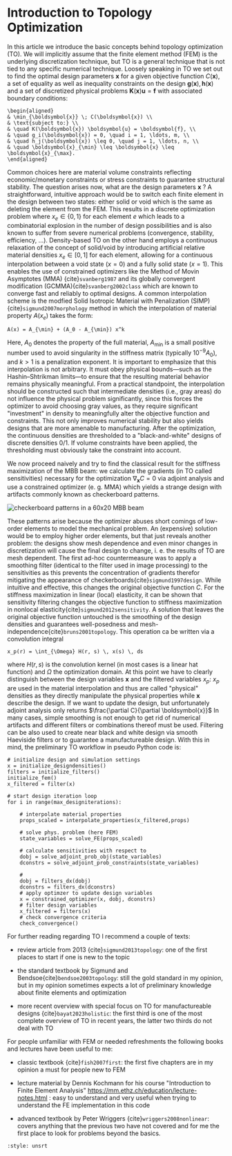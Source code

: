 # Introduction to Topology Optimization
In this article we introduce the basic concepts behind topology optimization (TO). We will implicitly assume that the finite element method (FEM) is the underlying discretization technique, but TO is a general technique that is not  tied to any specific numerical technique. Loosely speaking in TO we set out to  find the optimal design parameters $\boldsymbol{x}$ for a given objective function $C(\boldsymbol{x})$, a set of equality as well as inequality  constraints on the design  $\boldsymbol{g}(\boldsymbol{x}),\boldsymbol{h}(\boldsymbol{x})$ and a set of discretized physical problems $\boldsymbol{K}(\boldsymbol{x}) \boldsymbol{u} = \boldsymbol{f}$ with associated boundary conditions:
```{math}
\begin{aligned}
& \min_{\boldsymbol{x}} \; C(\boldsymbol{x}) \\
& \text{subject to:} \\
& \quad K(\boldsymbol{x}) \boldsymbol{u} = \boldsymbol{f}, \\
& \quad g_i(\boldsymbol{x}) = 0, \quad i = 1, \ldots, m, \\
& \quad h_j(\boldsymbol{x}) \leq 0, \quad j = 1, \ldots, n, \\
& \quad \boldsymbol{x}_{\min} \leq \boldsymbol{x} \leq \boldsymbol{x}_{\max}.
\end{aligned}
```

Common choices here are material volume constraints reflecting economic/monetary 
constraints or stress constraints to guarantee structural stability. The question arises now, what are the design parameters 
$\boldsymbol{x}$ ? A straightforward, intuitive approach would be to switch 
each finite element in the design between two states: either solid or void 
which is the same as deleting the element from the FEM. This results in a 
discrete optimization problem where $x_e \in \{0,1\}$ for each element $e$ 
which leads to a combinatorial explosion in the number of design possibilities 
and is also known to suffer from severe numerical problems (convergence, 
stability, efficiency, ...). Density-based TO on the other hand employs a continuous 
relaxation of the concept of solid/void by introducing artificial relative 
material densities $x_e \in [0, 1]$ for each element, allowing for a continuous 
interpolation between a void state ($x = 0$) and a fully solid state 
($x = 1$). This enables the use of constrained optimizers like the Method of 
Movin Asymptotes (MMA) {cite}`svanberg1987` and its globally convergent modification (GCMMA){cite}`svanberg2002class` which 
are known to converge fast and reliably to optimal designs. A common 
interpolation scheme is the modfied Solid Isotropic Material with Penalization (SIMP) {cite}`sigmund2007morphology`
method in which the interpolation of material property $A(x_e)$ takes the form:

```{math}
A(x) = A_{\min} + (A_0 - A_{\min}) x^k
```

Here, $A_0$ denotes the property of the full material, $A_{\min}$ 
is a small positive number used to avoid singularity in the stiffness matrix 
(typically $10^{-9} A_0$), and $k > 1$ is a penalization exponent. 
It is important to emphasize that this interpolation is not arbitrary. It must 
obey physical bounds—such as the Hashin–Shtrikman limits—to ensure that the 
resulting material behavior remains physically meaningful. From a 
practical standpoint, the interpolation should be constructed such that 
intermediate densities (i.e., gray areas) do not influence the physical problem 
significantly, since this forces the optimizer to avoid choosing gray values, as 
they require significant "investment" in density to meaningfully alter the 
objective function and constraints. This not only improves numerical stability 
but also yields designs that are more amenable to manufacturing. After the 
optimization, the continuous densities are thresholded to a "black-and-white" 
designs of discrete densities 0/1. If volume constraints have been applied, the 
thresholding must obviously take the constraint into account.

We now proceed naively and try to find the classical result for the stiffness 
maximization of the MBB beam: we calculate the gradients (in TO called 
sensitivities) necessary for the optimization $\nabla_{\boldsymbol{x}} C = 0$ 
via adjoint analysis and use a constrained optimizer (e. g. MMA) which yields a 
strange design with artifacts commonly known as checkerboard patterns. 

![checkerboard patterns in a 60x20 MBB beam](/_static/mbb_60x20_24_checkerboard.png)

These patterns arise because the optimizer abuses short comings of low-order 
elements to model the mechanical problem. An (expensive) solution would be to 
employ higher order elements, but that just reveals another problem: the 
designs show mesh dependence and even minor changes in discretization will 
cause the final design to change, i. e. the results of TO are mesh dependent.
The first ad-hoc countermeasure was to apply a smoothing filter (identical to the filter used in image processing) to the 
sensitivities as this prevents the concentration of gradients therefor 
mitigating the appearance of checkerboards{cite}`sigmund1997design`. While intuitive and 
effective, this changes the original objective function $C$. For the stiffness 
maximization in linear (local) elasticity, it can be shown that sensitivity 
filtering changes the objective function to stiffness maximization in nonlocal 
elasticity{cite}`sigmund2012sensitivity`. A solution that leaves the original objective function untouched is 
the smoothing of the design densities and guarantees well-posedness and 
mesh-independence{cite}`bruns2001topology`. This operation ca be written via a 
convolution integral
```{math}
x_p(r) = \int_{\Omega} H(r, s) \, x(s) \, ds
```
where $H(r,s)$ is the convolution kernel (in most cases is a linear hat 
function) and $\Omega$ the optimization domain. At this point we have to clearly
distinguish between the design variables $\boldsymbol{x}$ and the filtered 
variables $x_p$: $x_p$ are used in the material interpolation and thus are called
"physical" densities as they directly manipulate the physical properties while 
$\boldsymbol{x}$ describe the design. If we want to update the design, but 
unfortunately adjoint analysis only returns $\frac{\partial C}{\partial \boldsymbol{x}}$ 
In many cases, simple smoothing is not enough to get 
rid of numerical artifacts and different filters or combinations thereof must 
be used. Filtering can be also used to create near black and white design via
smooth Haeviside filters or to guarantee a manufactureable design. With this in 
mind, the preliminary TO workflow in pseudo Python code is:
```
# initialize design and simulation settings
x = initialize_designdensities()
filters = initialize_filters()
initialize_fem()
x_filtered = filter(x)

# start design iteration loop
for i in range(max_designiterations):

    # interpolate material properties
    props_scaled = interpolate_properties(x_filtered,props)

    # solve phys. problem (here FEM)
    state_variables = solve_FE(props_scaled)

    # calculate sensitivities with respect to 
    dobj = solve_adjoint_prob_obj(state_variables)
    dconstrs = solve_adjoint_prob_constraints(state_variables)

    # 
    dobj = filters_dx(dobj)
    dconstrs = filters_dx(dconstrs)
    # apply optimzer to update design variables
    x = constrained_optimizer(x, dobj, dconstrs)
    # filter design variables
    x_filtered = filters(x)
    # check convergence criteria
    check_convergence()
```

For further reading regarding TO I recommend a couple of texts: 

- review article from 2013 {cite}`sigmund2013topology`: one of the first places to start if one is new to the topic

- the standard textbook by Sigmund and Bendsoe{cite}`bendsoe2003topology`: still the gold standard in my opinion, but in my opinion sometimes expects a lot of preliminary knowledge about finite elements and optimization 

- more recent overview with special focus on TO for manufactureable designs {cite}`bayat2023holistic`: the first third is one of the most complete overview of TO in recent years, the latter two thirds do not deal with TO 

For people unfamiliar with FEM or needed refreshments the following books and lectures have been useful to me:

- classic textbook {cite}`fish2007first`: the first five chapters are in my opinion a must for people new to FEM

- lecture material by Dennis Kochmann for his course "Introduction to Finite Element Analysis" https://mm.ethz.ch/education/lecture-notes.html : easy to understand and very useful when trying to understand the FE implementation in this code

- advanced textbook by Peter Wriggers {cite}`wriggers2008nonlinear`: covers anything that the previous two have not covered and for me the first place to look for problems beyond the basics.

```{bibliography}
:style: unsrt